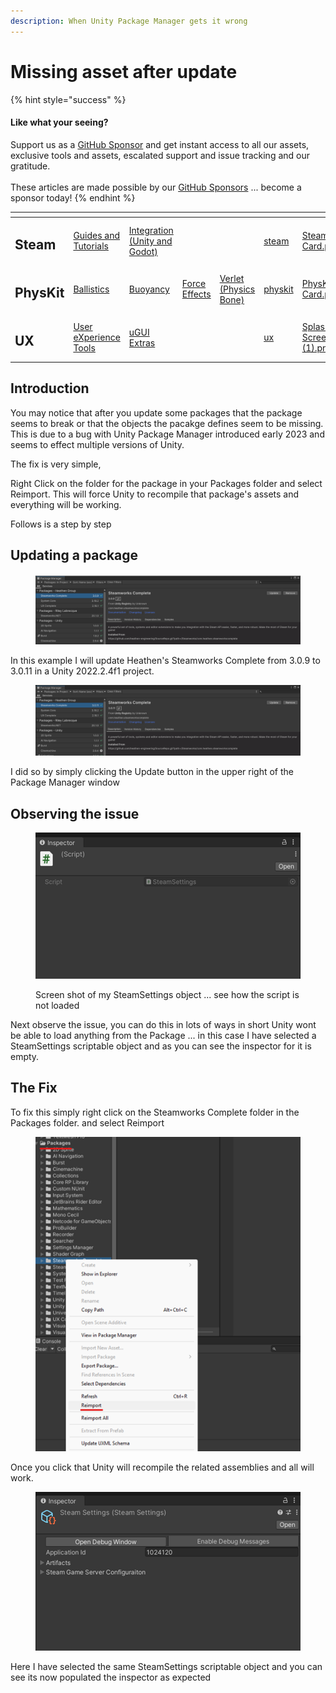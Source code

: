 ```yaml
---
description: When Unity Package Manager gets it wrong
---
```


# Missing asset after update

{% hint style="success" %}
#### Like what your seeing?

Support us as a [GitHub Sponsor](../../../become-a-sponsor/) and get instant access to all our assets, exclusive tools and assets, escalated support and issue tracking and our gratitude.\
\
These articles are made possible by our [GitHub Sponsors](../../../become-a-sponsor/) ... become a sponsor today!
{% endhint %}

<table data-view="cards"><thead><tr><th></th><th></th><th></th><th></th><th></th><th data-hidden data-card-target data-type="content-ref"></th><th data-hidden data-card-cover data-type="files"></th></tr></thead><tbody><tr><td><h2>Steam</h2></td><td><a href="../../steam/">Guides and Tutorials</a></td><td><a href="../../../assets/steamworks/">Integration (Unity and Godot)</a></td><td></td><td></td><td><a href="../../steam/">steam</a></td><td><a href="../../../.gitbook/assets/Steamworks Card.png">Steamworks Card.png</a></td></tr><tr><td><h2>PhysKit</h2></td><td><a href="../../../assets/physkit/sample-scenes/fantasy-style-ballistic-simulation.md">Ballistics</a></td><td><a href="../../../assets/physkit/sample-scenes/1-buoyancy-example.md">Buoyancy</a></td><td><a href="../../../assets/physkit/sample-scenes/1-force-effect-fields.md">Force Effects</a></td><td><a href="../../../assets/physkit/sample-scenes/2-verlet-spring-skinned-mesh.md">Verlet (Physics Bone)</a></td><td><a href="../../../assets/physkit/">physkit</a></td><td><a href="../../../.gitbook/assets/PhysKit Card.png">PhysKit Card.png</a></td></tr><tr><td><h2>UX</h2></td><td><a href="../../../assets/ux/learning/core-concepts/">User eXperience Tools</a></td><td><a href="../../../assets/ux/learning/ugui-extras/">uGUI Extras</a></td><td></td><td></td><td><a href="../../../assets/ux/">ux</a></td><td><a href="../../../.gitbook/assets/Splash Screen (1).png">Splash Screen (1).png</a></td></tr></tbody></table>

## Introduction

You may notice that after you update some packages that the package seems to break or that the objects the pacakge defines seem to be missing. This is due to a bug with Unity Package Manager introduced early 2023 and seems to effect multiple versions of Unity.

The fix is very simple,

Right Click on the folder for the package in your Packages folder and select Reimport. This will force Unity to recompile that package's assets and everything will be working.

Follows is a step by step

## Updating a package

<figure><img src="../../../.gitbook/assets/image (2) (5).png" alt=""><figcaption></figcaption></figure>

In this example I will update Heathen's Steamworks Complete from 3.0.9 to 3.0.11 in a Unity 2022.2.4f1 project.

<figure><img src="../../../.gitbook/assets/image (1) (3).png" alt=""><figcaption></figcaption></figure>

I did so by simply clicking the Update button in the upper right of the Package Manager window

## Observing the issue

<figure><img src="../../../.gitbook/assets/image (4) (5).png" alt=""><figcaption><p>Screen shot of my SteamSettings object ... see how the script is not loaded</p></figcaption></figure>

Next observe the issue, you can do this in lots of ways in short Unity wont be able to load anything from the Package ... in this case I have selected a SteamSettings scriptable object and as you can see the inspector for it is empty.

## The Fix

To fix this simply right click on the Steamworks Complete folder in the Packages folder. and select Reimport

<figure><img src="../../../.gitbook/assets/image (5) (2).png" alt=""><figcaption></figcaption></figure>

Once you click that Unity will recompile the related assemblies and all will work.

<figure><img src="../../../.gitbook/assets/image (2) (2).png" alt=""><figcaption></figcaption></figure>

Here I have selected the same SteamSettings scriptable object and you can see its now populated the inspector as expected
